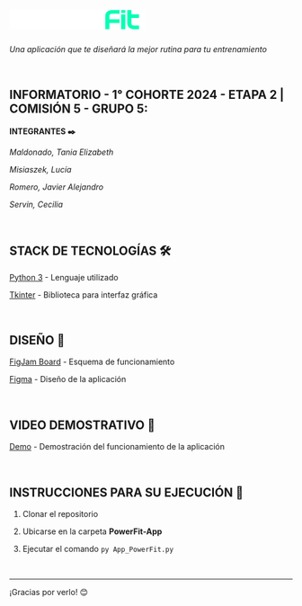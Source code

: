 # ![logopowerfit](./assets/logopowerfit.png)

_Una aplicación que te diseñará la mejor rutina para tu entrenamiento_
<br>

<br>

## INFORMATORIO - 1° COHORTE 2024 - ETAPA 2 | COMISIÓN 5 - GRUPO 5:
**INTEGRANTES ✒️**


_Maldonado, Tania Elizabeth_

_Misiaszek, Lucía_

_Romero, Javier Alejandro_

_Servin, Cecilia_

<br>

## STACK DE TECNOLOGÍAS 🛠️

 [Python 3](https://docs.python.org/3/) - Lenguaje utilizado

 [Tkinter](https://docs.python.org/es/3/library/tkinter.html) - Biblioteca para interfaz gráfica
  
<br>

## DISEÑO 🎨

[FigJam Board](https://www.figma.com/board/pWDpWxQ4Ea3PQeq6bdtzLm/PowerFit---Esquematizaci%C3%B3n-funcionamiento?node-id=0-1&t=dOqmKdTwHnEa0Y9O-1) - Esquema de funcionamiento 

[Figma](https://www.figma.com/proto/qthZuhE99UR4qH0E3L3Hhi/App-PowerFit?node-id=25-163&node-type=CANVAS&t=ZhvYJk6L8m2erB5y-1&scaling=scale-down&content-scaling=fixed&page-id=0%3A1) - Diseño de la aplicación

<br>

## VIDEO DEMOSTRATIVO 🎥

[Demo](https://drive.google.com/file/d/1f1Zr0eFvwzovOWDQ5OOYqE89uPXhrrdg/view?usp=sharing) - Demostración del funcionamiento de la aplicación

<br>

## INSTRUCCIONES PARA SU EJECUCIÓN 🚀
1. Clonar el repositorio
   
2. Ubicarse en la carpeta **PowerFit-App**
   
3. Ejecutar el comando ```py App_PowerFit.py```

<br>

---
¡Gracias por verlo! 😊
